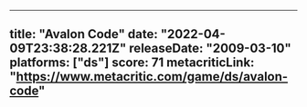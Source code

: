 
---
title: "Avalon Code"
date: "2022-04-09T23:38:28.221Z"
releaseDate: "2009-03-10"
platforms: ["ds"]
score: 71
metacriticLink: "https://www.metacritic.com/game/ds/avalon-code"
---
